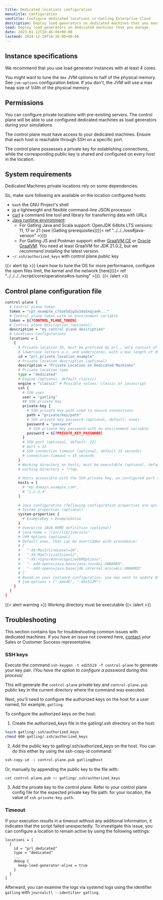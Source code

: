 ```yaml
---
title: Dedicated locations configuration
menutitle: Configuration
seotitle: Configure dedicated locations in Gatling Enterprise Cloud
description: Deploy load generators on dedicated machines that you manage.
lead: Deploy load generators on dedicated machines that you manage.
date: 2023-01-12T16:46:04+00:00
lastmod: 2024-12-19T10:38:00+00:00
---
```


## Instance specifications

We recommend that you use load generator instances with at least 4 cores.

You might want to tune the `Xmx` JVM options to half of the physical memory.
See `jvm-options` configuration below.
If you don't, the JVM will use a max heap size of 1/4th of the physical memory.

## Permissions

You can configure private locations with pre-existing servers. 
The control plane will be able to use configured dedicated machines as load generators during your simulations.

The control plane must have access to your dedicated machines. Ensure that each host is reachable through SSH on a specific port.

The control plane possesses a private key for establishing connections, while the corresponding public key is shared and configured on every host in the location.

## System requirements

Dedicated Machines private locations rely on some dependencies.

So, make sure following are available on the location configured hosts:

- `bash` the GNU Project's shell
- [jq](https://jqlang.github.io/jq/download/) a lightweight and flexible command-line JSON processor.
- [curl](https://curl.se/download.html) a command line tool and library for transferring data with URLs
- [Java runtime environment](https://openjdk.org/install/):
  - For Gatling Java and Scala support: OpenJDK 64bits LTS versions: 11, 17 or 21 (see [Gatling prerequisites]({{< ref "../../../oss#java-version" >}}))
  - For Gatling JS and Postman support: either [GraalVM CE](https://github.com/graalvm/graalvm-ce-builds/releases)
    or [Oracle GraalVM](https://www.graalvm.org/downloads/). You need at least GraalVM for JDK 21.0.2, but we recommend
    installing the latest version.
- `~/.ssh/authorized_keys` with control plane public key

{{< alert tip >}}
Learn how to tune the OS for more performance, configure the open files limit, the kernel and the network [here]({{< ref "../../../../script/core/operations#os-tuning" >}}).
{{< /alert >}}

## Control plane configuration file

```bash
control-plane {
  # Control plane token
  token = "cpt_example_c7oze5djp3u14a5xqjanh..."
  # Control plane token with an environment variable
  token = ${?CONTROL_PLANE_TOKEN}
  # Control plane description (optional)
  description = "my control plane description"
  # Locations configurations
  locations = [
    {
      # Private location ID, must be prefixed by prl_, only consist of numbers 0-9, 
      # lowercase letters a-z, and underscores, with a max length of 30 characters
      id = "prl_private_location_example"
      # Private location description (optional)
      description = "Private Location on Dedicated Machines"
      # Private location type
      type = "dedicated"
      # Engine (optional, default classic)
      engine = "classic" # Possible values: classic or javascript
      ssh {
        # SSH user
        user = "gatling"
        ## SSH private key
        private-key {
          # SSH private key path used to secure connections
          path = "private/key/path"
          # SSH private key password (optional, default: none)
          password = "password"
           # SSH private key password with an environment variable
          password = ${?PRIVATE_KEY_PASSWORD}
        }
        # SSH port (optional, default: 22)
        # port = 22
        # SSH connection timeout (optional, default 15 seconds)
        # connection-timeout = 15 seconds
      }
      # Working directory on hosts, must be executable (optional, default: /tmp)
      # working-directory = "/tmp
      
      # Hosts accessible with the SSH private key, on configured port (hostnames or IP addresses)
      hosts = [
        # "my.domain.example.com",
        # "1.2.3.4"
      ]
      
      # Java configuration (following configuration properties are optional)
      # System properties (optional)
      system-properties {
        # ExampleKey = ExampleValue
      }
      # Overwrite JAVA_HOME definition (optional)
      # java-home = "/usr/lib/jvm/zulu"
      # JVM Options (optional)
      # Default ones, that can be overridden with precedence:
      # [
      #   "-XX:MaxInlineLevel=20", 
      #   "-XX:MaxTrivialSize=12", 
      #   "-XX:+IgnoreUnrecognizedVMOptions", 
      #   "--add-opens=java.base/java.nio=ALL-UNNAMED", 
      #   "--add-opens=java.base/jdk.internal.misc=ALL-UNNAMED"
      # ]
      # Based on your instance configuration, you may want to update Xmx and Xms values.
      # jvm-options = ["-Xmx4G", "-Xms512M"]
    }
  ]
}
```

{{< alert warning >}}
Working directory must be executable
{{< /alert >}}

## Troubleshooting

This section contains tips for troubleshooting common issues with dedicated machines. 
If you have an issue not covered here, [contact](https://gatling.io/contact) your Sales or Customer Success representative.

### SSH keys

Execute the command `ssh-keygen -t ed25519 -f control-plane` to generate your key pair. _(You have the option to configure a password during this process)_

This will generate the `control-plane` private key and `control-plane.pub` public key in the current directory where the command was executed.

Next, you'll need to configure the authorized keys on the host for a user named, for example, `gatling`.

To configure the authorized keys on the host:

1. Create the authorized_keys file in the gatling/.ssh directory on the host:
  ```bash
  touch gatling/.ssh/authorized_keys
  chmod 600 gatling/.ssh/authorized_keys
  ```

2. Add the public key to gatling/.ssh/authorized_keys on the host. You can do this either by using the ssh-copy-id command:
  ```bash
  ssh-copy-id -i control-plane.pub gatling@host
  ```
  Or, manually by appending the public key to the file with:
  ```bash
  cat control-plane.pub >> gatling/.ssh/authorized_keys
  ```

3. Add the private key to the control plane. Refer to your control plane config file for the expected private key file path: for your location, the value of `ssh.private-key.path`.

### Timeout

If your execution results in a timeout without any additional information, it indicates that the script failed unexpectedly. 
To investigate this issue, you can configure a location to remain active by using the following settings:

```
locations = [
  {
    id = "prl_dedicated"
    type = "dedicated"
    ...
    debug {
      keep-load-generator-alive = true
    }
  }
]
```

Afterward, you can examine the logs via systemd logs using the identifier `gatling` with `journalctl --identifier gatling`.
